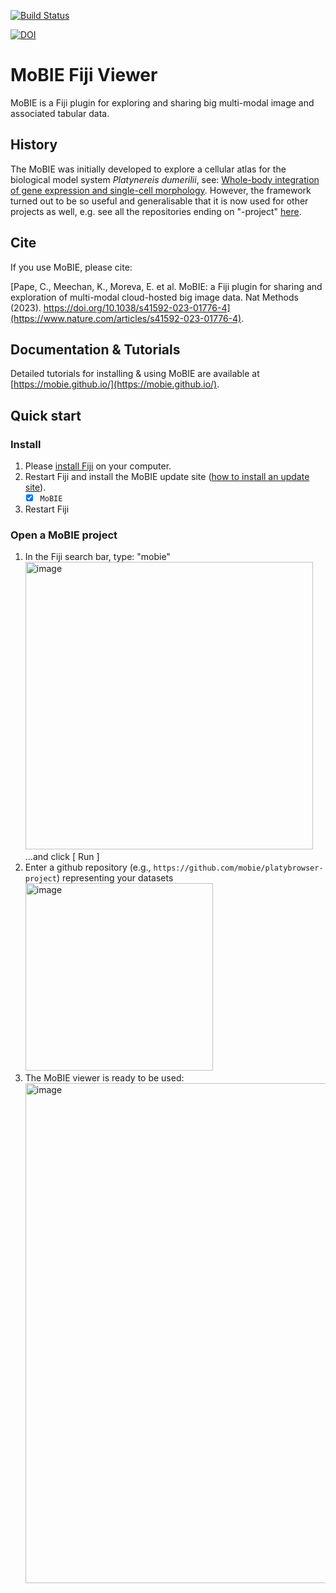 [![Build Status](https://github.com/mobie/mobie-viewer-fiji/actions/workflows/build.yml/badge.svg)](https://github.com/mobie/mobie-viewer-fiji/actions/workflows/build.yml)

[![DOI](https://zenodo.org/badge/177135630.svg)](https://zenodo.org/badge/latestdoi/177135630)

# MoBIE Fiji Viewer

MoBIE is a Fiji plugin for exploring and sharing big multi-modal image and associated tabular data.

## History

The MoBIE was initially developed to explore a cellular atlas for the biological model system _Platynereis dumerilii_, see: [Whole-body integration of gene expression and single-cell morphology](https://www.sciencedirect.com/science/article/pii/S009286742100876X). However, the framework turned out to be so useful and generalisable that it is now used for other projects as well, e.g. see all the repositories ending on "-project" [here](https://github.com/mobie).

## Cite

If you use MoBIE, please cite:

[Pape, C., Meechan, K., Moreva, E. et al. MoBIE: a Fiji plugin for sharing and exploration of multi-modal cloud-hosted big image data. Nat Methods (2023). https://doi.org/10.1038/s41592-023-01776-4](https://www.nature.com/articles/s41592-023-01776-4).

## Documentation & Tutorials

Detailed tutorials for installing & using MoBIE are available at [https://mobie.github.io/](https://mobie.github.io/).

## Quick start

### Install

1. Please [install Fiji](https://fiji.sc) on your computer.
2. Restart Fiji and install the MoBIE update site ([how to install an update site](https://imagej.net/Following_an_update_site#Introduction)).
    - [X] `MoBIE`
3. Restart Fiji

### Open a MoBIE project

1. In the Fiji search bar, type: "mobie"<br> <img width="460" alt="image" src="https://user-images.githubusercontent.com/2157566/86445323-79dfea00-bd12-11ea-8884-5e50a08660d0.png"> <br> ...and click [ Run ]
2. Enter a github repository (e.g., `https://github.com/mobie/platybrowser-project`) representing your datasets <br><img width="300" alt="image" src="https://user-images.githubusercontent.com/2157566/86445504-cdeace80-bd12-11ea-996a-4a6d5d58ccc7.png">
3. The MoBIE viewer is ready to be used:<br><img width="800" alt="image" src="https://user-images.githubusercontent.com/2157566/86445771-42be0880-bd13-11ea-9627-cd1ee7b62a99.png">
